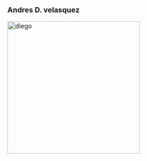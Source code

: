 <div  id="header" aling="center">
    <h3>Andres D. velasquez</h3>
<img src="https://media.giphy.com/media/5OW9D8sfzccttn3MwL/giphy.gif" alt="diego" width="300px">

</div>
